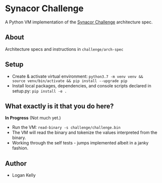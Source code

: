 # Synacor Challenge
A Python VM implementation of the [Synacor Challenge](https://challenge.synacor.com/) architecture spec.

## About
Architecture specs and instructions in `challenge/arch-spec`

## Setup
* Create & activate virtual environment: `python3.7 -m venv venv && source venv/bin/activate && pip install --upgrade pip`
* Install local packages, dependencies, and console scripts declared in setup.py: `pip install -e .`

## What exactly is it that you do here?
**In Progress** (Not much yet.)
* Run the VM: `read-binary -s challenge/challenge.bin`
* The VM will read the binary and tokenize the values interpreted from the binary.
* Working through the self tests - jumps implemented albeit in a janky fashion.

## Author
* Logan Kelly
